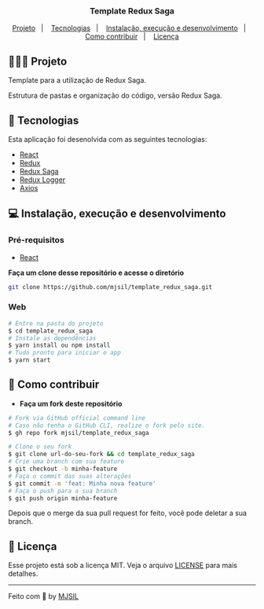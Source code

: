 <h3 align="center">
  Template Redux Saga
</h3>

<p align="center">
  <a href="#-projeto">Projeto</a>&nbsp;&nbsp;&nbsp;|&nbsp;&nbsp;&nbsp;
  <a href="#-tecnologias">Tecnologias</a>&nbsp;&nbsp;&nbsp;|&nbsp;&nbsp;&nbsp;
  <a href="#-instalação-execução-e-desenvolvimento">Instalação, execução e desenvolvimento</a>&nbsp;&nbsp;&nbsp;|&nbsp;&nbsp;&nbsp;
  <a href="#-como-contribuir">Como contribuir</a>&nbsp;&nbsp;&nbsp;|&nbsp;&nbsp;&nbsp;
  <a href="#-licença">Licença</a>
</p>

<!-- <img alt="Layout" src=""> -->

## 👨🏻‍💻 Projeto

Template para a utilização de Redux Saga.

Estrutura de pastas e organização do código, versão Redux Saga.

## 🚀 Tecnologias

Esta aplicação foi desenolvida com as seguintes tecnologias:

- [React](https://pt-br.reactjs.org/)
- [Redux](https://redux.js.org/)
- [Redux Saga](https://redux-saga.js.org/)
- [Redux Logger](https://github.com/LogRocket/redux-logger)
- [Axios](https://github.com/axios/axios)

## 💻 Instalação, execução e desenvolvimento

### Pré-requisitos

- [React](https://pt-br.reactjs.org/)

**Faça um clone desse repositório e acesse o diretório**

```bash
git clone https://github.com/mjsil/template_redux_saga.git
```

### Web

```bash
# Entre na pasta do projeto
$ cd template_redux_saga
# Instale as dependências
$ yarn install ou npm install
# Tudo pronto para iniciar o app
$ yarn start
```

## 🤔 Como contribuir

- **Faça um fork deste repositório**

```bash
# Fork via GitHub official command line
# Caso não tenha o GitHub CLI, realize o fork pelo site.
$ gh repo fork mjsil/template_redux_saga
```

```bash
# Clone o seu fork
$ git clone url-do-seu-fork && cd template_redux_saga
# Crie uma branch com sua feature
$ git checkout -b minha-feature
# Faça o commit das suas alterações
$ git commit -m 'feat: Minha nova feature'
# Faça o push para a sua branch
$ git push origin minha-feature
```

Depois que o merge da sua pull request for feito, você pode deletar a sua branch.

## 📝 Licença

Esse projeto está sob a licença MIT. Veja o arquivo [LICENSE](LICENSE) para mais detalhes.

---

Feito com 💜 by [MJSIL](https://www.linkedin.com/in/maur%C3%ADlio-j-silveira-4bb52b16a)
